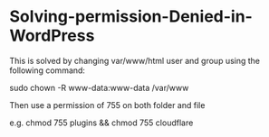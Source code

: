 # Solving-permission-Denied-in-WordPress
This is solved by changing var/www/html user and group using the following command:

sudo chown -R www-data:www-data /var/www

Then use a permission of 755 on both folder and file

e.g. chmod 755 plugins && chmod 755 cloudflare
